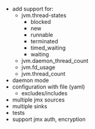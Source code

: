
* add support for:
  * jvm.thread-states
    * blocked
    * new
    * runnable
    * terminated
    * timed_waiting
    * waiting
  * jvm.daemon_thread_count
  * jvm.fd_usage
  * jvm.thread_count
* daemon mode
* configuration with file (yaml)
  * excludes/includes
* multiple jmx sources
* multiple sinks
* tests
* support jmx auth, encryption